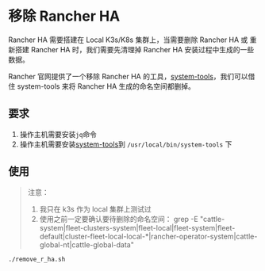 # 移除 Rancher HA

Rancher HA 需要搭建在 Local K3s/K8s 集群上，当需要删除 Rancher HA 或 重新搭建 Rancher HA 时，我们需要先清理掉 Rancher HA 安装过程中生成的一些数据。

Rancher 官网提供了一个移除 Rancher HA 的工具，[system-tools](https://rancher.com/docs/rancher/v2.x/en/system-tools/)，我们可以借住 system-tools 来将 Rancher HA 生成的命名空间都删掉。

## 要求

1. 操作主机需要安装`jq`命令
2. 操作主机需要安装[system-tools](https://rancher.com/docs/rancher/v2.x/en/system-tools/)到 `/usr/local/bin/system-tools` 下

## 使用

> 注意：
>
> 1. 我只在 k3s 作为 local 集群上测试过
> 2. 使用之前一定要确认要待删除的命名空间： grep -E "cattle-system|fleet-clusters-system|fleet-local|fleet-system|fleet-default|cluster-fleet-local-local-\*|rancher-operator-system|cattle-global-nt|cattle-global-data"

```
./remove_r_ha.sh
```

